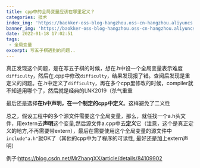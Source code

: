 ```yaml
---
title: cpp中的全局变量应该在哪里定义？
categories: 技术
index_img: 'https://baokker-oss-blog-hangzhou.oss-cn-hangzhou.aliyuncs.com/cdn_for_blog/blog_imgs/defaultImages.jpg'
banner_img: 'https://baokker-oss-blog-hangzhou.oss-cn-hangzhou.aliyuncs.com/cdn_for_blog/blog_imgs/defaultImages.jpg'
date: 2022-01-18 17:02:51
tags:
 - 全局变量
excerpt: 写五子棋遇到的问题..
---
```




真正发现这个问题，是在写五子棋的时候，想在.h中设一个全局变量表示难度`difficulty`，然后在.cpp中修改`difficulty`，结果发现报了错。查阅后发现是重定义的问题。在.h中定义了`difficulty`，再在多个cpp里修改的时候，compiler就不知道用哪个了，然后就是经典的LNK2019（杀气重重



最后还是选择**在h中声明，在一个制定的cpp中定义**。这样避免了二义性



总之，假设工程中的多个源文件需要这个全局变量，那么，就任找一个a.h头文件，用extern去**声明**这个变量,然后源文件a.cpp中去**定义**它（注意，这个是真正定义的地方,不再需要带extern），最后在需要使用这个全局变量的源文件中`include"a.h"`就OK了（其他的cpp中为了程序的可读性, 最好还是加上extern声明）



例子:https://blog.csdn.net/MrZhangXX/article/details/84109902



